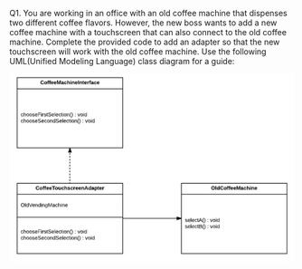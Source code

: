 Q1. You are working in an office with an old coffee machine that dispenses
two different coffee flavors. However, the new boss wants to add a new
coffee machine with a touchscreen that can also connect to the old coffee machine.
Complete the provided code to add an adapter so that the new touchscreen will
work with the old coffee machine. Use the following UML(Unified Modeling Language)
class diagram for a guide:

![](uml.png)

